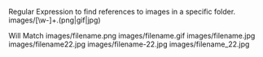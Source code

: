 

Regular Expression to find references to images in a specific folder.
images\/[\w-]+\.(png|gif|jpg)

Will Match
images/filename.png
images/filename.gif
images/filename.jpg
images/filename22.jpg
images/filename-22.jpg
images/filename_22.jpg

